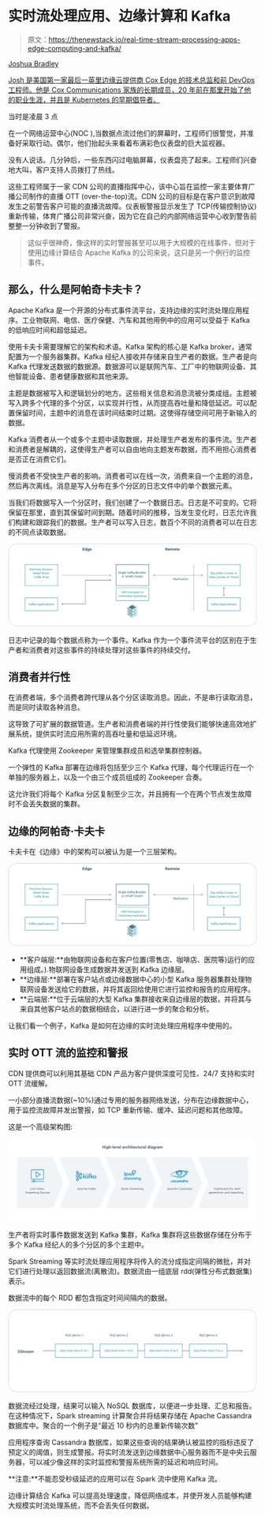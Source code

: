 # 实时流处理应用、边缘计算和 Kafka

> 原文：<https://thenewstack.io/real-time-stream-processing-apps-edge-computing-and-kafka/>

[](https://www.linkedin.com/in/joshua-bradley-7b00918/)

[Joshua Bradley](https://www.linkedin.com/in/joshua-bradley-7b00918/)

[Josh 是美国第一家最后一英里边缘云提供商 Cox Edge 的技术总监和前 DevOps 工程师。他是 Cox Communications 家族的长期成员，20 年前在那里开始了他的职业生涯，并且是 Kubernetes 的早期倡导者。](https://www.linkedin.com/in/joshua-bradley-7b00918/)

[](https://www.linkedin.com/in/joshua-bradley-7b00918/)[](https://www.linkedin.com/in/joshua-bradley-7b00918/)

当时是凌晨 3 点

在一个网络运营中心(NOC ),当数据点流过他们的屏幕时，工程师们很警觉，并准备好采取行动。偶尔，他们抬起头来看着布满彩色仪表盘的巨大监视器。

没有人说话。几分钟后，一些东西闪过电脑屏幕，仪表盘亮了起来。工程师们兴奋地大叫，客户支持人员拨打了热线。

这些工程师属于一家 CDN 公司的直播指挥中心，该中心旨在监控一家主要体育广播公司制作的直播 OTT (over-the-top)流。CDN 公司的目标是在客户意识到故障发生之前警告客户可能的直播流故障。仪表板警报显示发生了 TCP(传输控制协议)重新传输，体育广播公司非常兴奋，因为它在自己的内部网络运营中心收到警告前整整一分钟收到了警报。

> 这似乎很神奇，像这样的实时警报甚至可以用于大规模的在线事件，但对于使用边缘计算结合 Apache Kafka 的公司来说，这只是另一个例行的监控事件。

## 那么，什么是阿帕奇卡夫卡？

Apache Kafka 是一个开源的分布式事件流平台，支持边缘的实时流处理应用程序。工业物联网、电信、医疗保健、汽车和其他用例中的应用可以受益于 Kafka 的低响应时间和超低延迟。

使用卡夫卡需要理解它的架构和术语。Kafka 架构的核心是 Kafka broker，通常配置为一个服务器集群。Kafka 经纪人接收并存储来自生产者的数据。生产者是向 Kafka 代理发送数据的数据源。数据源可以是联网汽车、工厂中的物联网设备、其他智能设备、患者健康数据和其他来源。

主题是数据被写入和逻辑划分的地方。这些相关信息和消息流被分类成组。主题被写入跨多个代理的多个分区，以实现并行性，从而提高吞吐量和降低延迟。可以配置保留时间，主题中的消息在该时间结束时过期。这使得存储空间可用于新输入的数据。

Kafka 消费者从一个或多个主题中读取数据，并处理生产者发布的事件流。生产者和消费者是解耦的，这使得生产者可以自由地向主题发布数据，而不用担心消费者是否正在消费它们。

慢消费者不受快生产者的影响。消费者可以在线一次，消费来自一个主题的消息，然后再次离线。消息是写入分布在多个分区的日志文件中的单个数据元素。

当我们将数据写入一个分区时，我们创建了一个数据日志。日志是不可变的。它将保留在那里，直到其保留时间到期。随着时间的推移，当发生变化时，日志允许我们构建和跟踪我们的数据。生产者可以写入日志，数百个不同的消费者可以在日志的不同点读取数据。

![Log structure data flow](img/a4281bac54f0bb607074b78b8c797a3f.png)

日志中记录的每个数据点称为一个事件。Kafka 作为一个事件流平台的区别在于生产者和消费者对这些事件的持续处理对这些事件的持续交付。

## 消费者并行性

在消费者端，多个消费者跨代理从各个分区读取消息。因此，不是串行读取消息，而是同时读取各种消息。

这导致了可扩展的数据管道。生产者和消费者端的并行性使我们能够快速高效地扩展系统，提供实时流应用所需的高吞吐量和低延迟环境。

Kafka 代理使用 Zookeeper 来管理集群成员和选举集群控制器。

一个弹性的 Kafka 部署在边缘将包括至少三个 Kafka 代理，每个代理运行在一个单独的服务器上，以及一个由三个成员组成的 Zookeeper 合奏。

这允许我们将每个 Kafka 分区复制至少三次，并且拥有一个在两个节点发生故障时不会丢失数据的集群。

## 边缘的阿帕奇·卡夫卡

卡夫卡在《边缘》中的架构可以被认为是一个三层架构。

![Kafka edge architecture diagram](img/a4281bac54f0bb607074b78b8c797a3f.png)

*   **客户端层:**由物联网设备和在客户位置(零售店、咖啡店、医院等)运行的应用组成。).物联网设备生成数据并发送到 Kafka 边缘层。
*   **边缘层:**部署在客户站点或边缘数据中心的小型 Kafka 服务器集群处理物联网设备发送给它的数据，并将其返回给使用它进行监控和报告的应用程序。
*   **云端层:**位于云端层的大型 Kafka 集群接收来自边缘层的数据，并将其与来自其他客户站点的数据相结合，以进行进一步的聚合和分析。

让我们看一个例子，Kafka 是如何在边缘的实时流处理应用程序中使用的。

## 实时 OTT 流的监控和警报

CDN 提供商可以利用其基础 CDN 产品为客户提供深度可见性、24/7 支持和实时 OTT 流缓解。

一小部分直播流数据(~10%)通过专用的服务器网络发送，分布在边缘数据中心，用于监控流故障并发出警报，如 TCP 重新传输、缓冲、延迟问题和其他故障。

这是一个高级架构图:

![High-level architectural diagram](img/096bb8dae214126b7f1e8d2220675155.png)

生产者将实时事件数据发送到 Kafka 集群，Kafka 集群将这些数据存储在分布于多个 Kafka 经纪人的多个分区的多个主题中。

Spark Streaming 等实时流处理应用程序将传入的流分成指定间隔的微批，并对它们进行处理以返回数据流(离散流)。数据流由一组底层 rdd(弹性分布式数据集)表示。

数据流中的每个 RDD 都包含指定时间间隔内的数据。

![DStream diagram](img/fa7fbcdc0254483c352afdf7b8b6dd07.png)

数据流经过处理，结果可以输入 NoSQL 数据库，以便进一步处理、汇总和报告。在这种情况下，Spark streaming 计算聚合并将结果存储在 Apache Cassandra 数据库中。聚合的一个例子是“最近 10 秒内的总重新传输次数”

应用程序查询 Cassandra 数据库，如果这些查询的结果确认被监控的指标违反了预定义的阈值，则生成警报。将实时流发送到边缘数据中心服务器而不是中央云服务器，可以减少像这样的实时监控和警报系统所需的延迟和响应时间。

**注意:**不能忍受秒级延迟的应用可以在 Spark 流中使用 Kafka 流。

边缘计算结合 Kafka 可以提高处理速度，降低网络成本，并使开发人员能够构建大规模实时流处理系统，而不会丢失任何数据。

<svg xmlns:xlink="http://www.w3.org/1999/xlink" viewBox="0 0 68 31" version="1.1"><title>Group</title> <desc>Created with Sketch.</desc></svg>